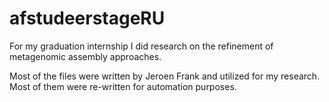 # afstudeerstageRU
For my graduation internship I did research on the refinement of metagenomic assembly approaches.

Most of the files were written by Jeroen Frank and utilized for my research. Most of them were re-written for automation purposes. 
